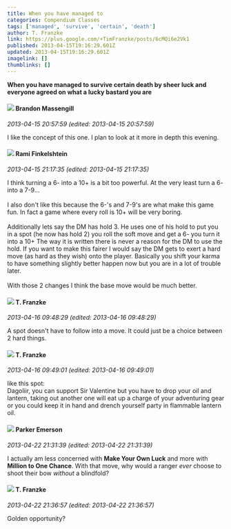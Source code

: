 ```yaml
---
title: When you have managed to
categories: Compendium Classes
tags: ['managed', 'survive', 'certain', 'death']
author: T. Franzke
link: https://plus.google.com/+TimFranzke/posts/6cMQi6e2Vk1
published: 2013-04-15T19:16:29.601Z
updated: 2013-04-15T19:16:29.601Z
imagelink: []
thumblinks: []
---
```


<b>When you have managed to survive certain death by sheer luck and everyone agreed on what a lucky bastard you are</b>
<div id='comment z123hh0gsofpxzl1123hutsxszipin4th'>
  <h4><img src='{{site.baseurl}}//images/avatars/107796621777284360052_photo.jpg'> Brandon Massengill</h4>
      <p><cite>2013-04-15 20:57:59 (edited: 2013-04-15 20:57:59)</cite></p>
        <p>I like the concept of this one. I plan to look at it more in depth this evening.</p>
</div>
        

<div id='comment z123hh0gsofpxzl1123hutsxszipin4th'>
  <h4><img src='{{site.baseurl}}//images/avatars/115671909398526411275_photo.jpg'> Rami Finkelshtein</h4>
      <p><cite>2013-04-15 21:17:35 (edited: 2013-04-15 21:17:35)</cite></p>
        <p>I think turning a 6- into a 10+ is a bit too powerful. At the very least turn a 6- into a 7-9...<br /><br />I also don&#39;t like this because the 6-&#39;s and 7-9&#39;s are what make this game fun. In fact a game where every roll is 10+ will be very boring. <br /><br />Additionally lets say the DM has hold 3. He uses one of his hold to put you in a spot (he now has hold 2) you roll the soft move and get a 6- you turn it into a 10+ The way it is written there is never a reason for the DM to use the hold. If you want to make this fairer I would say the DM gets to exert a hard move (as hard as they wish) onto the player. Basically you shift your karma to have something slightly better happen now but you are in a lot of trouble later.<br /><br />With those 2 changes I think the base move would be much better.</p>
</div>
        

<div id='comment z123hh0gsofpxzl1123hutsxszipin4th'>
  <h4><img src='{{site.baseurl}}//images/avatars/110330901807759406775_photo.jpg'> T. Franzke</h4>
      <p><cite>2013-04-16 09:48:29 (edited: 2013-04-16 09:48:29)</cite></p>
        <p>A spot doesn&#39;t have to follow into a move. It could just be a choice between 2 hard things. </p>
</div>
        

<div id='comment z123hh0gsofpxzl1123hutsxszipin4th'>
  <h4><img src='{{site.baseurl}}//images/avatars/110330901807759406775_photo.jpg'> T. Franzke</h4>
      <p><cite>2013-04-16 09:49:01 (edited: 2013-04-16 09:49:01)</cite></p>
        <p>like this spot: <br />Dagoliir, you can support Sir Valentine but you have to drop your oil and lantern, taking out another one will eat up a charge of your adventuring gear or you could keep it in hand and drench yourself party in flammable lantern oil.  </p>
</div>
        

<div id='comment z123hh0gsofpxzl1123hutsxszipin4th'>
  <h4><img src='{{site.baseurl}}//images/avatars/117869609164816132752_photo.jpg'> Parker Emerson</h4>
      <p><cite>2013-04-22 21:31:39 (edited: 2013-04-22 21:31:39)</cite></p>
        <p>I actually am less concerned with <b>Make Your Own Luck</b> and more with <b>Million to One Chance</b>. With that move, why would a ranger <i>ever</i> choose to shoot their bow <i>without</i> a blindfold?</p>
</div>
        

<div id='comment z123hh0gsofpxzl1123hutsxszipin4th'>
  <h4><img src='{{site.baseurl}}//images/avatars/110330901807759406775_photo.jpg'> T. Franzke</h4>
      <p><cite>2013-04-22 21:36:57 (edited: 2013-04-22 21:36:57)</cite></p>
        <p>Golden opportunity?</p>
</div>
        